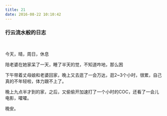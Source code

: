 ```yaml
---
title: 21
date: 2016-08-22 10:10:42
---
```


### 行云流水般的日志

<br/>

今天，晴，周日，休息

陪老婆在她家呆了一天，睡了半天的觉，不知道咋地，那么困

下午带着丈母娘和老婆回家，晚上又去逛了一会万达，逛2~3个小时，很累，自己真的不年轻啦，体力跟不上了。

晚上九点半才到的家，之后，又偷偷开加速打了一个小时的COC，还看了一会儿电影，嚯嚯。

晚安。
